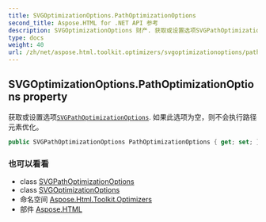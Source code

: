 ```yaml
---
title: SVGOptimizationOptions.PathOptimizationOptions
second_title: Aspose.HTML for .NET API 参考
description: SVGOptimizationOptions 财产. 获取或设置选项SVGPathOptimizationOptions. 如果此选项为空则不会执行路径元素优化
type: docs
weight: 40
url: /zh/net/aspose.html.toolkit.optimizers/svgoptimizationoptions/pathoptimizationoptions/
---
```

## SVGOptimizationOptions.PathOptimizationOptions property

获取或设置选项[`SVGPathOptimizationOptions`](../../svgpathoptimizationoptions/). 如果此选项为空，则不会执行路径元素优化。

```csharp
public SVGPathOptimizationOptions PathOptimizationOptions { get; set; }
```

### 也可以看看

* class [SVGPathOptimizationOptions](../../svgpathoptimizationoptions/)
* class [SVGOptimizationOptions](../)
* 命名空间 [Aspose.Html.Toolkit.Optimizers](../../svgoptimizationoptions/)
* 部件 [Aspose.HTML](../../../)



